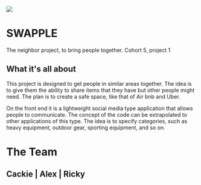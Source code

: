![](https://media.xogrp.com/images/0e8d9768-0a08-406b-8e4d-07d9cb5c1898)

# SWAPPLE

The neighbor project, to bring people together. Cohort 5, project 1

## What it's all about

This project is designed to get people in similar areas together. The idea is to give them the ability to share items that they have but other people might need. The plan is to create a safe space, like that of Air bnb and Uber.

On the front end it is a lightweight social media type application that allows people to communicate. The concept of the code can be extrapolated to other applications of this type. The idea is to specify categories, such as heavy equipment, outdoor gear, sporting equipment, and so on.

# The Team
## Cackie |                                                 Alex |                                                      Ricky
